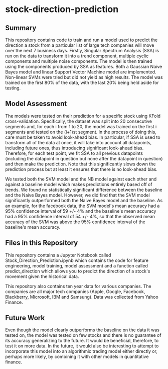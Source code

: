 # stock-direction-prediction

## Summary
This repository contains code to train and run a model used to predict the direction a stock from a particular list of large tech 
companies will move over the next 7 business days. Firstly, Singular Spectrum Analysis (SSA) is run on the data to transform it into a trend component, multiple cyclic components and multiple noise components. The model is then trained using the components produced by SSA as features. Both a Gaussian Naive Bayes model and linear Support Vector Machine model are implemented. Non-linear SVMs were tried but did not yield as high results. The model was trained on the first 80% of the data, with the last 20% being held aside for testing. 

## Model Assessment
The models were tested on their prediction for a specific stock using KFold cross-validation. Specifically, the dataset was split into 20 consecutive segments and, for each i from 1 to 20, the model was trained on the first i segments and tested on the (i+1)st segment. In the process of doing this, care must be taken to avoid look-ahead bias. In particular, if SSA is used to transform all of the data at once, it will take into account all datapoints, including future ones, thus introducing significant look-ahead bias. Therefore, for each test point, we fit SSA to all previous datapoints (including the datapoint in question but none after the datapoint in question) and then make the prediction. Note that this significantly slows down the prediction process but at least it ensures that there is no look-ahead bias. 

We tested both the SVM model and the NB model against each other and against a baseline model which makes predictions entirely based off of trends. We found no statistically significant difference between the baseline and the Naive Bayes model. However, we did find that the SVM model significantly outperformed both the Naive Bayes model and the baseline. As an example, for the facebook data, the SVM model's mean accuracy had a 95% confidence interval of 59 +/- 4% and the baseline's mean accuracy had a 95% confidence interval of 54 +/- 4%, so that the observed mean accuracy of the SVM was above the 95% confidence interval of the baseline's mean accuracy.

## Files in this Repository
This repository contains a Jupyter Notebook called Stock_Direction_Prediction.ipynb which contains the code for feature engineering, model 
training, model assessment and a function called predict_direction which allows you to predict the direction of a stock's movement given the historical data. 

This repository also contains ten year data for various companies. The companies are all major tech companies (Apple, Google, Facebook, Blackberry, Microsoft, IBM and Samsung). Data was collected from Yahoo Finance.

## Future Work
Even though the model clearly outperforms the baseline on the data it was tested on, the model was tested on few stocks and there is no guarantee of its accuracy generalizing to the future. It would be beneficial, therefore, to test it on more data. In the future, it would also be interesting to attempt to incorporate this model into an algorithmic trading model either directly or, perhaps more likely, by combining it with other models in quantitative finance.
